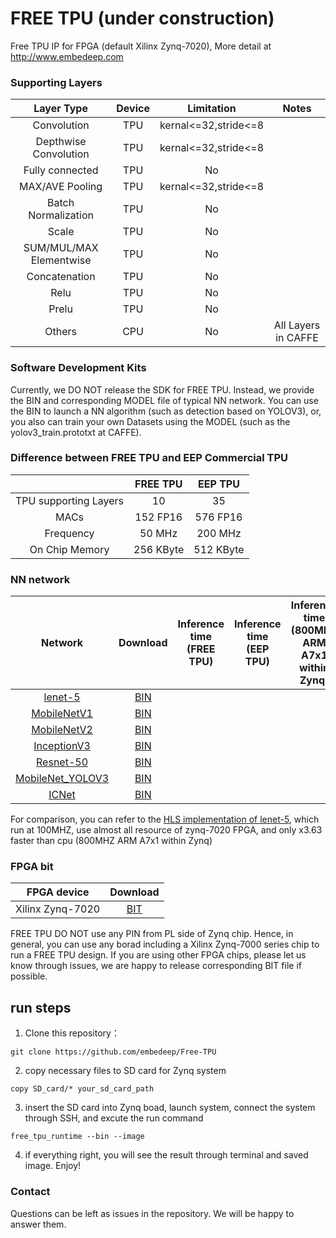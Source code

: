 # FREE TPU (under construction)
Free TPU IP for FPGA (default Xilinx Zynq-7020), More detail at http://www.embedeep.com

### Supporting Layers
Layer Type|Device|Limitation|Notes
:---:|:---:|:---:|:---:
Convolution|TPU|kernal<=32,stride<=8
Depthwise Convolution|TPU|kernal<=32,stride<=8
Fully connected|TPU|No
MAX/AVE Pooling|TPU|kernal<=32,stride<=8
Batch Normalization|TPU|No
Scale|TPU|No
SUM/MUL/MAX Elementwise|TPU|No
Concatenation|TPU|No
Relu|TPU|No
Prelu|TPU|No
Others|CPU|No|All Layers in CAFFE

### Software Development Kits
Currently, we DO NOT release the SDK for FREE TPU. Instead, we provide the BIN and corresponding MODEL file of typical NN network. You can use the BIN to launch a NN algorithm (such as detection based on YOLOV3), or, you also can train your own Datasets using the MODEL (such as the yolov3_train.prototxt at CAFFE).

### Difference between FREE TPU and EEP Commercial TPU
||FREE TPU|EEP TPU
:---:|:---:|:---:
TPU supporting Layers|10|35|
MACs|152 FP16|576 FP16
Frequency|50 MHz|200 MHz
On Chip Memory|256 KByte|512 KByte

### NN network
Network|Download|Inference time<br>(FREE TPU)|Inference time<br>(EEP TPU)|Inference time<br>(800MHZ ARM A7x1 within Zynq)
:---:|:---:|:---:|:---:|:---:
[lenet-5](model/Lenet-5)|[BIN](bins/Lenet-5)
[MobileNetV1](model/MobileNet)|[BIN](bins/MobileNetV1)
[MobileNetV2](model/MobileNet)|[BIN](bins/MobileNetV2)
[InceptionV3](model/InceptionV3)|[BIN](bins/InceptionV3)
[Resnet-50](model/Resnet-50)|[BIN](bins/InceptionV3)
[MobileNet_YOLOV3](model/MobileNet_YOLOV3)|[BIN](bins/MobileNet_YOLOV3)
[ICNet](model/ICNet)|[BIN](models/ICNet)

For comparison, you can refer to the [HLS implementation of lenet-5](https://github.com/changwoolee/lenet5_hls), which run at 100MHZ, use almost all resource of zynq-7020 FPGA, and only x3.63 faster than cpu (800MHZ ARM A7x1 within Zynq)

### FPGA bit
FPGA device|Download
:---:|:---:
Xilinx Zynq-7020|[BIT](bits/zynq-7020)

FREE TPU DO NOT use any PIN from PL side of Zynq chip. Hence, in general, you can use any borad including a Xilinx Zynq-7000 series chip to run a FREE TPU design. If you are using other FPGA chips, please let us know through issues, we are happy to release corresponding BIT file if possible.
## run steps
1. Clone this repository：
```
git clone https://github.com/embedeep/Free-TPU
```

2. copy necessary files to SD card for Zynq system
```
copy SD_card/* your_sd_card_path
```

3. insert the SD card into Zynq boad, launch system, connect the system through SSH, and excute the run command
```
free_tpu_runtime --bin --image
```

4. if everything right, you will see the result through terminal and saved image. Enjoy!

### Contact
Questions can be left as issues in the repository. We will be happy to answer them.

